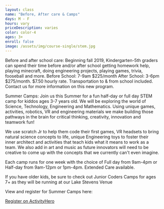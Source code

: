 ```yaml
---
layout: class
name: "Before, After care & Camps"
days: M - F
hours: vary
priceDescription: varies
color: color-4
ages: 3+
enroll: false
image: /assets/img/course-single/stem.jpg
---
```


Before and after school care: Beginning fall 2019, Kindergarten-5th graders can spend their time before and/or after school getting homework help, playing minecraft, doing engineering projects, playing games, trivia, fooseball and more. 
Before School: 7-9am $225/month After School: 3-6pm $275/month. $7.50 hourly rate. Transportation to & from school included. 
Contact us for more information on this new program. 

Summer Camps: Join us this Summer for a fun half-day or full day STEM camp for kiddos ages 3-7 years old. We will be exploring the world of Science, Technology, Engineering and Mathematics. Using unique games, activities, robotics, VR and engineering materials we make building those pathways in the brain for critical thinking, creativity, innovation and teamwork fun! 

We use scratch Jr to help them code their first games, VR headsets to bring natural science concepts to life, unique Engineering toys to foster their inner architect and activities that teach kids what it means to work as a team. We also add in art and music as future innovators will need to be creative to come up with the concepts that we currently can't even imagine. 

Each camp runs for one week with the choice of Full day from 9am-4pm or Half-day from 9am-12pm or 1pm-4pm. Extended Care available.

If you have older kids, be sure to check out Junior Coders Camps for ages 7+ as they will be running at our Lake Stevens Venue 

View and register for Summer Camps here:

<a class="ah-widget" href="https://www.activityhero.com/biz/94419-mighty-kids-bothell-wa?aht_cam=schedule-widget&aht_src=62927" data-id="2956">Register on ActivityHero</a> <script src="//www.activityhero.com/widget.js?v=1555527932"></script> 
